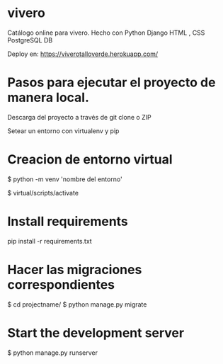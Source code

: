 # vivero
Catálogo online para vivero. Hecho con 
Python
Django
HTML , CSS
PostgreSQL DB

Deploy en: https://viverotalloverde.herokuapp.com/

 

# Pasos para ejecutar el proyecto de manera local.

Descarga del proyecto a través de git clone o ZIP

Setear un entorno con virtualenv y pip
# Creacion de entorno virtual
$ python -m venv 'nombre del entorno'

$ virtual/scripts/activate

# Install requirements
pip install -r requirements.txt

# Hacer las migraciones correspondientes
$ cd projectname/
$ python manage.py migrate

# Start the development server
$ python manage.py runserver
